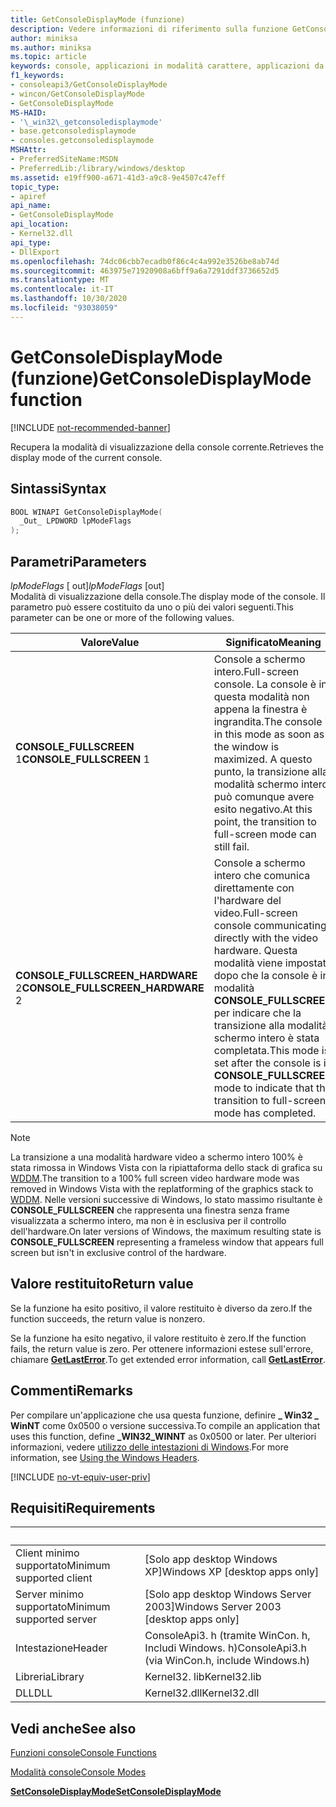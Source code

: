 ```yaml
---
title: GetConsoleDisplayMode (funzione)
description: Vedere informazioni di riferimento sulla funzione GetConsoleDisplayMode, che consente di recuperare la modalità di visualizzazione della console corrente.
author: miniksa
ms.author: miniksa
ms.topic: article
keywords: console, applicazioni in modalità carattere, applicazioni da riga di comando, applicazioni di terminale, api della console
f1_keywords:
- consoleapi3/GetConsoleDisplayMode
- wincon/GetConsoleDisplayMode
- GetConsoleDisplayMode
MS-HAID:
- '\_win32\_getconsoledisplaymode'
- base.getconsoledisplaymode
- consoles.getconsoledisplaymode
MSHAttr:
- PreferredSiteName:MSDN
- PreferredLib:/library/windows/desktop
ms.assetid: e19ff900-a671-41d3-a9c8-9e4507c47eff
topic_type:
- apiref
api_name:
- GetConsoleDisplayMode
api_location:
- Kernel32.dll
api_type:
- DllExport
ms.openlocfilehash: 74dc06cbb7ecadb0f86c4c4a992e3526be8ab74d
ms.sourcegitcommit: 463975e71920908a6bff9a6a7291ddf3736652d5
ms.translationtype: MT
ms.contentlocale: it-IT
ms.lasthandoff: 10/30/2020
ms.locfileid: "93038059"
---
```

# <a name="getconsoledisplaymode-function"></a><span data-ttu-id="0d7b3-104">GetConsoleDisplayMode (funzione)</span><span class="sxs-lookup"><span data-stu-id="0d7b3-104">GetConsoleDisplayMode function</span></span>

[!INCLUDE [not-recommended-banner](./includes/not-recommended-banner.md)]

<span data-ttu-id="0d7b3-105">Recupera la modalità di visualizzazione della console corrente.</span><span class="sxs-lookup"><span data-stu-id="0d7b3-105">Retrieves the display mode of the current console.</span></span>

## <a name="syntax"></a><span data-ttu-id="0d7b3-106">Sintassi</span><span class="sxs-lookup"><span data-stu-id="0d7b3-106">Syntax</span></span>

```C
BOOL WINAPI GetConsoleDisplayMode(
  _Out_ LPDWORD lpModeFlags
);
```

## <a name="parameters"></a><span data-ttu-id="0d7b3-107">Parametri</span><span class="sxs-lookup"><span data-stu-id="0d7b3-107">Parameters</span></span>

<span data-ttu-id="0d7b3-108">*lpModeFlags* \[ out\]</span><span class="sxs-lookup"><span data-stu-id="0d7b3-108">*lpModeFlags* \[out\]</span></span>  
<span data-ttu-id="0d7b3-109">Modalità di visualizzazione della console.</span><span class="sxs-lookup"><span data-stu-id="0d7b3-109">The display mode of the console.</span></span> <span data-ttu-id="0d7b3-110">Il parametro può essere costituito da uno o più dei valori seguenti.</span><span class="sxs-lookup"><span data-stu-id="0d7b3-110">This parameter can be one or more of the following values.</span></span>

| <span data-ttu-id="0d7b3-111">Valore</span><span class="sxs-lookup"><span data-stu-id="0d7b3-111">Value</span></span> | <span data-ttu-id="0d7b3-112">Significato</span><span class="sxs-lookup"><span data-stu-id="0d7b3-112">Meaning</span></span> |
|-|-|
| <span data-ttu-id="0d7b3-113">**CONSOLE_FULLSCREEN** 1</span><span class="sxs-lookup"><span data-stu-id="0d7b3-113">**CONSOLE_FULLSCREEN** 1</span></span> | <span data-ttu-id="0d7b3-114">Console a schermo intero.</span><span class="sxs-lookup"><span data-stu-id="0d7b3-114">Full-screen console.</span></span> <span data-ttu-id="0d7b3-115">La console è in questa modalità non appena la finestra è ingrandita.</span><span class="sxs-lookup"><span data-stu-id="0d7b3-115">The console is in this mode as soon as the window is maximized.</span></span> <span data-ttu-id="0d7b3-116">A questo punto, la transizione alla modalità schermo intero può comunque avere esito negativo.</span><span class="sxs-lookup"><span data-stu-id="0d7b3-116">At this point, the transition to full-screen mode can still fail.</span></span> |
| <span data-ttu-id="0d7b3-117">**CONSOLE_FULLSCREEN_HARDWARE** 2</span><span class="sxs-lookup"><span data-stu-id="0d7b3-117">**CONSOLE_FULLSCREEN_HARDWARE** 2</span></span> | <span data-ttu-id="0d7b3-118">Console a schermo intero che comunica direttamente con l'hardware del video.</span><span class="sxs-lookup"><span data-stu-id="0d7b3-118">Full-screen console communicating directly with the video hardware.</span></span> <span data-ttu-id="0d7b3-119">Questa modalità viene impostata dopo che la console è in modalità **CONSOLE_FULLSCREEN** per indicare che la transizione alla modalità schermo intero è stata completata.</span><span class="sxs-lookup"><span data-stu-id="0d7b3-119">This mode is set after the console is in **CONSOLE_FULLSCREEN** mode to indicate that the transition to full-screen mode has completed.</span></span> |

> [!NOTE]
> <span data-ttu-id="0d7b3-120">La transizione a una modalità hardware video a schermo intero 100% è stata rimossa in Windows Vista con la ripiattaforma dello stack di grafica su [WDDM](https://docs.microsoft.com//windows-hardware/drivers/display/introduction-to-the-windows-vista-and-later-display-driver-model).</span><span class="sxs-lookup"><span data-stu-id="0d7b3-120">The transition to a 100% full screen video hardware mode was removed in Windows Vista with the replatforming of the graphics stack to [WDDM](https://docs.microsoft.com//windows-hardware/drivers/display/introduction-to-the-windows-vista-and-later-display-driver-model).</span></span> <span data-ttu-id="0d7b3-121">Nelle versioni successive di Windows, lo stato massimo risultante è **CONSOLE_FULLSCREEN** che rappresenta una finestra senza frame visualizzata a schermo intero, ma non è in esclusiva per il controllo dell'hardware.</span><span class="sxs-lookup"><span data-stu-id="0d7b3-121">On later versions of Windows, the maximum resulting state is **CONSOLE_FULLSCREEN** representing a frameless window that appears full screen but isn't in exclusive control of the hardware.</span></span>

## <a name="return-value"></a><span data-ttu-id="0d7b3-122">Valore restituito</span><span class="sxs-lookup"><span data-stu-id="0d7b3-122">Return value</span></span>

<span data-ttu-id="0d7b3-123">Se la funzione ha esito positivo, il valore restituito è diverso da zero.</span><span class="sxs-lookup"><span data-stu-id="0d7b3-123">If the function succeeds, the return value is nonzero.</span></span>

<span data-ttu-id="0d7b3-124">Se la funzione ha esito negativo, il valore restituito è zero.</span><span class="sxs-lookup"><span data-stu-id="0d7b3-124">If the function fails, the return value is zero.</span></span> <span data-ttu-id="0d7b3-125">Per ottenere informazioni estese sull'errore, chiamare [**GetLastError**](https://msdn.microsoft.com/library/windows/desktop/ms679360).</span><span class="sxs-lookup"><span data-stu-id="0d7b3-125">To get extended error information, call [**GetLastError**](https://msdn.microsoft.com/library/windows/desktop/ms679360).</span></span>

## <a name="remarks"></a><span data-ttu-id="0d7b3-126">Commenti</span><span class="sxs-lookup"><span data-stu-id="0d7b3-126">Remarks</span></span>

<span data-ttu-id="0d7b3-127">Per compilare un'applicazione che usa questa funzione, definire **\_ Win32 \_ WinNT** come 0x0500 o versione successiva.</span><span class="sxs-lookup"><span data-stu-id="0d7b3-127">To compile an application that uses this function, define **\_WIN32\_WINNT** as 0x0500 or later.</span></span> <span data-ttu-id="0d7b3-128">Per ulteriori informazioni, vedere [utilizzo delle intestazioni di Windows](https://msdn.microsoft.com/library/windows/desktop/aa383745).</span><span class="sxs-lookup"><span data-stu-id="0d7b3-128">For more information, see [Using the Windows Headers](https://msdn.microsoft.com/library/windows/desktop/aa383745).</span></span>

[!INCLUDE [no-vt-equiv-user-priv](./includes/no-vt-equiv-user-priv.md)]

## <a name="requirements"></a><span data-ttu-id="0d7b3-129">Requisiti</span><span class="sxs-lookup"><span data-stu-id="0d7b3-129">Requirements</span></span>

| &nbsp; | &nbsp; |
|-|-|
| <span data-ttu-id="0d7b3-130">Client minimo supportato</span><span class="sxs-lookup"><span data-stu-id="0d7b3-130">Minimum supported client</span></span> | <span data-ttu-id="0d7b3-131">\[Solo app desktop Windows XP\]</span><span class="sxs-lookup"><span data-stu-id="0d7b3-131">Windows XP \[desktop apps only\]</span></span> |
| <span data-ttu-id="0d7b3-132">Server minimo supportato</span><span class="sxs-lookup"><span data-stu-id="0d7b3-132">Minimum supported server</span></span> | <span data-ttu-id="0d7b3-133">\[Solo app desktop Windows Server 2003\]</span><span class="sxs-lookup"><span data-stu-id="0d7b3-133">Windows Server 2003 \[desktop apps only\]</span></span> |
| <span data-ttu-id="0d7b3-134">Intestazione</span><span class="sxs-lookup"><span data-stu-id="0d7b3-134">Header</span></span> | <span data-ttu-id="0d7b3-135">ConsoleApi3. h (tramite WinCon. h, Includi Windows. h)</span><span class="sxs-lookup"><span data-stu-id="0d7b3-135">ConsoleApi3.h (via WinCon.h, include Windows.h)</span></span> |
| <span data-ttu-id="0d7b3-136">Libreria</span><span class="sxs-lookup"><span data-stu-id="0d7b3-136">Library</span></span> | <span data-ttu-id="0d7b3-137">Kernel32. lib</span><span class="sxs-lookup"><span data-stu-id="0d7b3-137">Kernel32.lib</span></span> |
| <span data-ttu-id="0d7b3-138">DLL</span><span class="sxs-lookup"><span data-stu-id="0d7b3-138">DLL</span></span> | <span data-ttu-id="0d7b3-139">Kernel32.dll</span><span class="sxs-lookup"><span data-stu-id="0d7b3-139">Kernel32.dll</span></span> |

## <a name="see-also"></a><span data-ttu-id="0d7b3-140">Vedi anche</span><span class="sxs-lookup"><span data-stu-id="0d7b3-140">See also</span></span>

[<span data-ttu-id="0d7b3-141">Funzioni console</span><span class="sxs-lookup"><span data-stu-id="0d7b3-141">Console Functions</span></span>](console-functions.md)

[<span data-ttu-id="0d7b3-142">Modalità console</span><span class="sxs-lookup"><span data-stu-id="0d7b3-142">Console Modes</span></span>](console-modes.md)

[<span data-ttu-id="0d7b3-143">**SetConsoleDisplayMode**</span><span class="sxs-lookup"><span data-stu-id="0d7b3-143">**SetConsoleDisplayMode**</span></span>](setconsoledisplaymode.md)
